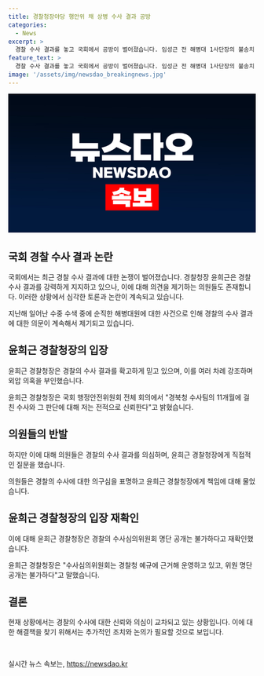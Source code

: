 ```yaml
---
title: 경찰청장야당 행안위 채 상병 수사 결과 공방
categories:
  - News
excerpt: >
  경찰 수사 결과를 놓고 국회에서 공방이 벌어졌습니다. 임성근 전 해병대 1사단장의 불송치 결정에 대해 윤희근 경찰청장은 수사 결과를 신뢰한다고 강조했지만, 야당 의원들은 외압 의혹을 제기했습니다. 또한, 윤희근 청장은 특검 가능성에 대한 질문에 책임질 것이라며 회피했습니다. 이에 대해 의원들은 비판을 이어갔고, 윤희근 청장과 김철문 경북경찰청장은 모욕을 표시했으며, 수사심의위원회 명단 공개를 거부했습니다.
feature_text: >
  경찰 수사 결과를 놓고 국회에서 공방이 벌어졌습니다. 임성근 전 해병대 1사단장의 불송치 결정에 대해 윤희근 경찰청장은 수사 결과를 신뢰한다고 강조했지만, 야당 의원들은 외압 의혹을 제기했습니다. 또한, 윤희근 청장은 특검 가능성에 대한 질문에 책임질 것이라며 회피했습니다. 이에 대해 의원들은 비판을 이어갔고, 윤희근 청장과 김철문 경북경찰청장은 모욕을 표시했으며, 수사심의위원회 명단 공개를 거부했습니다.
image: '/assets/img/newsdao_breakingnews.jpg'
---
```


<p><img src="/assets/img/newsdao_breakingnews.jpg" alt="ranknews 속보" /></p>

<h2 data-ke-size="size26">국회 경찰 수사 결과 논란</h2>

<p>국회에서는 최근 경찰 수사 결과에 대한 논쟁이 벌어졌습니다. 경찰청장 윤희근은 경찰 수사 결과를 강력하게 지지하고 있으나, 이에 대해 의견을 제기하는 의원들도 존재합니다. 이러한 상황에서 심각한 토론과 논란이 계속되고 있습니다.</p>

<p data-ke-size="size16">지난해 일어난 수중 수색 중에 순직한 해병대원에 대한 사건으로 인해 경찰의 수사 결과에 대한 의문이 계속해서 제기되고 있습니다.</p>

<h2 data-ke-size="size26">윤희근 경찰청장의 입장</h2>

<p>윤희근 경찰청장은 경찰의 수사 결과를 확고하게 믿고 있으며, 이를 여러 차례 강조하며 외압 의혹을 부인했습니다.</p>

<p data-ke-size="size16">윤희근 경찰청장은 국회 행정안전위원회 전체 회의에서 "경북청 수사팀의 11개월에 걸친 수사와 그 판단에 대해 저는 전적으로 신뢰한다"고 밝혔습니다.</p>

<h2 data-ke-size="size26">의원들의 반발</h2>

<p>하지만 이에 대해 의원들은 경찰의 수사 결과를 의심하며, 윤희근 경찰청장에게 직접적인 질문을 했습니다.</p>

<p data-ke-size="size16">의원들은 경찰의 수사에 대한 의구심을 표명하고 윤희근 경찰청장에게 책임에 대해 물었습니다.</p>

<h2 data-ke-size="size26">윤희근 경찰청장의 입장 재확인</h2>

<p>이에 대해 윤희근 경찰청장은 경찰의 수사심의위원회 명단 공개는 불가하다고 재확인했습니다.</p>

<p data-ke-size="size16">윤희근 경찰청장은 "수사심의위원회는 경찰청 예규에 근거해 운영하고 있고, 위원 명단 공개는 불가하다"고 말했습니다.</p>

<h2 data-ke-size="size26">결론</h2>

<p>현재 상황에서는 경찰의 수사에 대한 신뢰와 의심이 교차되고 있는 상황입니다. 이에 대한 해결책을 찾기 위해서는 추가적인 조치와 논의가 필요할 것으로 보입니다.</p>

<p data-ke-size="size16">&nbsp;</p>
실시간 뉴스 속보는, <a href="https://newsdao.kr" rel="dofollow">https://newsdao.kr</a>


